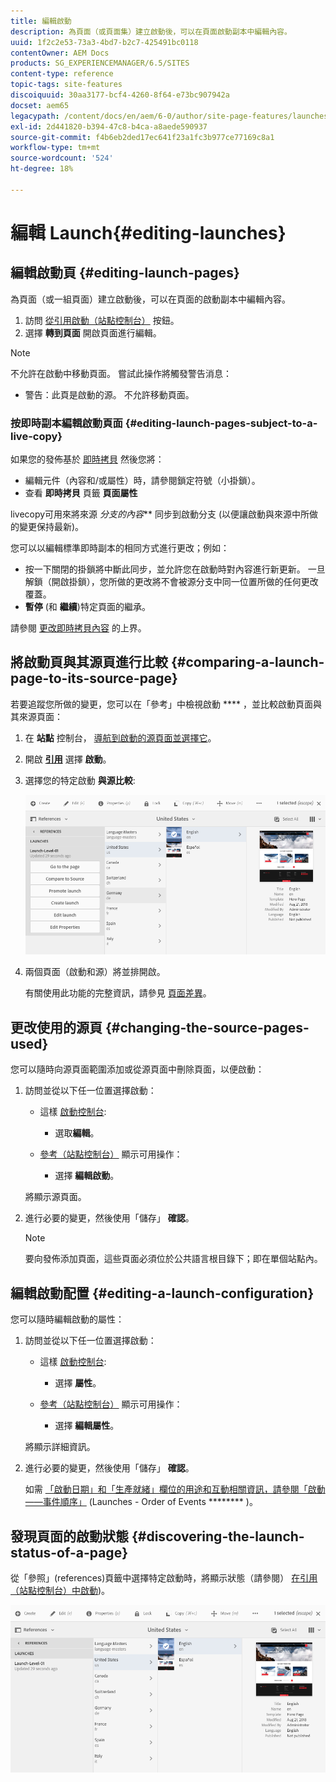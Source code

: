 ```yaml
---
title: 編輯啟動
description: 為頁面（或頁面集）建立啟動後，可以在頁面啟動副本中編輯內容。
uuid: 1f2c2e53-73a3-4bd7-b2c7-425491bc0118
contentOwner: AEM Docs
products: SG_EXPERIENCEMANAGER/6.5/SITES
content-type: reference
topic-tags: site-features
discoiquuid: 30aa3177-bcf4-4260-8f64-e73bc907942a
docset: aem65
legacypath: /content/docs/en/aem/6-0/author/site-page-features/launches
exl-id: 2d441820-b394-47c8-b4ca-a8aede590937
source-git-commit: f4b6eb2ded17ec641f23a1fc3b977ce77169c8a1
workflow-type: tm+mt
source-wordcount: '524'
ht-degree: 18%

---
```


# 編輯 Launch{#editing-launches}

## 編輯啟動頁 {#editing-launch-pages}

為頁面（或一組頁面）建立啟動後，可以在頁面的啟動副本中編輯內容。

1. 訪問 [從引用啟動（站點控制台）](/help/sites-authoring/launches.md#launches-in-references-sites-console) 按鈕。
1. 選擇 **轉到頁面** 開啟頁面進行編輯。

>[!NOTE]
>
>不允許在啟動中移動頁面。 嘗試此操作將觸發警告消息：
>
>* 警告：此頁是啟動的源。 不允許移動頁面。


### 按即時副本編輯啟動頁面 {#editing-launch-pages-subject-to-a-live-copy}

如果您的發佈基於 [即時拷貝](/help/sites-administering/msm.md) 然後您將：

* 編輯元件（內容和/或屬性）時，請參閱鎖定符號（小掛鎖）。
* 查看 **即時拷貝** 頁籤 **頁面屬性**

livecopy可用來將來源 *分支的內容*** 同步到啟動分支 (以便讓啟動與來源中所做的變更保持最新)。

您可以以編輯標準即時副本的相同方式進行更改；例如：

* 按一下關閉的掛鎖將中斷此同步，並允許您在啟動時對內容進行新更新。 一旦解鎖（開啟掛鎖），您所做的更改將不會被源分支中同一位置所做的任何更改覆蓋。
* **暫停** (和 **繼續**)特定頁面的繼承。

請參閱 [更改即時拷貝內容](/help/sites-administering/msm-livecopy.md#changing-live-copy-content) 的上界。

## 將啟動頁與其源頁進行比較 {#comparing-a-launch-page-to-its-source-page}

若要追蹤您所做的變更，您可以在「參考」中檢視啟動 **** ，並比較啟動頁面與其來源頁面：

1. 在 **站點** 控制台， [導航到啟動的源頁面並選擇它](/help/sites-authoring/basic-handling.md#viewingandselectingyourresources)。
1. 開啟 **[引用](/help/sites-authoring/basic-handling.md#references)** 選擇 **啟動**。
1. 選擇您的特定啟動 **與源比較**:

   ![screen-shot_2019-03-05at121952](assets/screen-shot_2019-03-05at121952.png)

1. 兩個頁面（啟動和源）將並排開啟。

   有關使用此功能的完整資訊，請參見 [頁面差異](/help/sites-authoring/page-diff.md)。

## 更改使用的源頁 {#changing-the-source-pages-used}

您可以隨時向源頁面範圍添加或從源頁面中刪除頁面，以便啟動：

1. 訪問並從以下任一位置選擇啟動：

   * 這樣 [啟動控制台](/help/sites-authoring/launches.md#the-launches-console):

      * 選取&#x200B;**編輯**。
   * [參考（站點控制台）](/help/sites-authoring/launches.md#launches-in-references-sites-console) 顯示可用操作：

      * 選擇 **編輯啟動**。

   將顯示源頁面。

1. 進行必要的變更，然後使用「儲存」 **確認**。

   >[!NOTE]
   >
   >要向發佈添加頁面，這些頁面必須位於公共語言根目錄下；即在單個站點內。

## 編輯啟動配置 {#editing-a-launch-configuration}

您可以隨時編輯啟動的屬性：

1. 訪問並從以下任一位置選擇啟動：

   * 這樣 [啟動控制台](/help/sites-authoring/launches.md#the-launches-console):

      * 選擇 **屬性**。
   * [參考（站點控制台）](/help/sites-authoring/launches.md#launches-in-references-sites-console) 顯示可用操作：

      * 選擇 **編輯屬性**。

   將顯示詳細資訊。

1. 進行必要的變更，然後使用「儲存」 **確認**。

   如需 [「啟動日期」和「生產就緒」欄位的用途和互動相關資訊，請參閱「啟動——事件順序」](/help/sites-authoring/launches.md#launches-the-order-of-events) (Launches - Order of Events ******** )。

## 發現頁面的啟動狀態 {#discovering-the-launch-status-of-a-page}

從「參照」(references)頁籤中選擇特定啟動時，將顯示狀態（請參閱） [在引用（站點控制台）中啟動](/help/sites-authoring/launches.md#launches-in-references-sites-console))。

![螢幕抓拍_2019-03-05at121901](assets/screen-shot_2019-03-05at121901.png)
